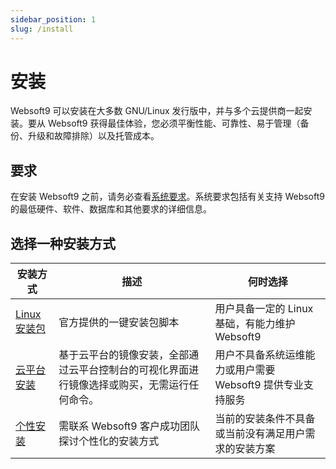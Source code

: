 ```yaml
---
sidebar_position: 1
slug: /install
---
```



# 安装

Websoft9 可以安装在大多数 GNU/Linux 发行版中，并与多个云提供商一起安装。要从 Websoft9 获得最佳体验，您必须平衡性能、可靠性、易于管理（备份、升级和故障排除）以及托管成本。

## 要求

在安装 Websoft9 之前，请务必查看[系统要求](./install/requirements)。系统要求包括有关支持 Websoft9 的最低硬件、软件、数据库和其他要求的详细信息。

## 选择一种安装方式

| 安装方式     | 描述      | 何时选择      |
| ------------------------- | ------------- | ----------------- |
| [Linux 安装包](./install/linux)   | 官方提供的一键安装包脚本| 用户具备一定的 Linux 基础，有能力维护 Websoft9 |
| [云平台安装](./install/cloud)     | 基于云平台的镜像安装，全部通过云平台控制台的可视化界面进行镜像选择或购买，无需运行任何命令。 | 用户不具备系统运维能力或用户需要 Websoft9 提供专业支持服务 |
| [个性安装](./install/customized)       | 需联系 Websoft9 客户成功团队探讨个性化的安装方式             | 当前的安装条件不具备或当前没有满足用户需求的安装方案       |

